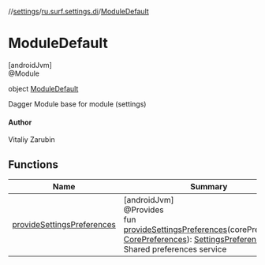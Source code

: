 //[settings](../../../index.md)/[ru.surf.settings.di](../index.md)/[ModuleDefault](index.md)

# ModuleDefault

[androidJvm]\
@Module

object [ModuleDefault](index.md)

Dagger Module base for module (settings)

#### Author

Vitaliy Zarubin

## Functions

| Name | Summary |
|---|---|
| [provideSettingsPreferences](provide-settings-preferences.md) | [androidJvm]<br>@Provides<br>fun [provideSettingsPreferences](provide-settings-preferences.md)(corePreferences: [CorePreferences](../../../../../modules/core/core/ru.surf.core.data.preferences/-core-preferences/index.md)): [SettingsPreferences](../../ru.surf.settings.data.preferences/-settings-preferences/index.md)<br>Shared preferences service |
